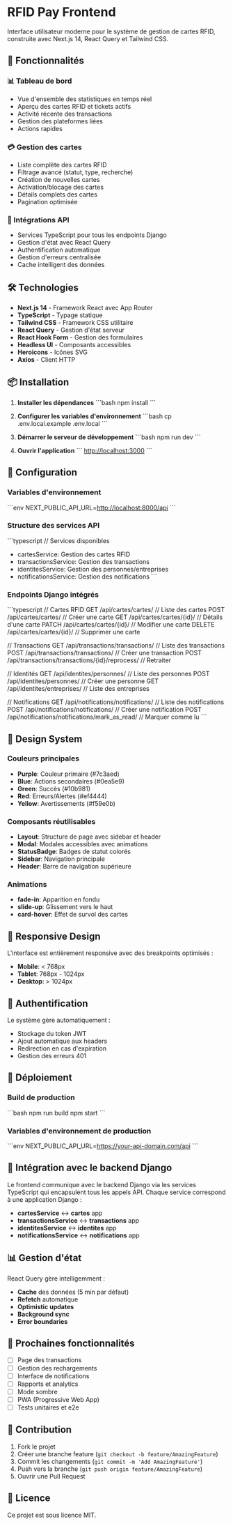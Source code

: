 # RFID Pay Frontend

Interface utilisateur moderne pour le système de gestion de cartes RFID, construite avec Next.js 14, React Query et Tailwind CSS.

## 🚀 Fonctionnalités

### 📊 Tableau de bord

- Vue d'ensemble des statistiques en temps réel
- Aperçu des cartes RFID et tickets actifs
- Activité récente des transactions
- Gestion des plateformes liées
- Actions rapides

### 💳 Gestion des cartes

- Liste complète des cartes RFID
- Filtrage avancé (statut, type, recherche)
- Création de nouvelles cartes
- Activation/blocage des cartes
- Détails complets des cartes
- Pagination optimisée

### 🔄 Intégrations API

- Services TypeScript pour tous les endpoints Django
- Gestion d'état avec React Query
- Authentification automatique
- Gestion d'erreurs centralisée
- Cache intelligent des données

## 🛠️ Technologies

- **Next.js 14** - Framework React avec App Router
- **TypeScript** - Typage statique
- **Tailwind CSS** - Framework CSS utilitaire
- **React Query** - Gestion d'état serveur
- **React Hook Form** - Gestion des formulaires
- **Headless UI** - Composants accessibles
- **Heroicons** - Icônes SVG
- **Axios** - Client HTTP

## 📦 Installation

1. **Installer les dépendances**
\`\`\`bash
npm install
\`\`\`

2. **Configurer les variables d'environnement**
\`\`\`bash
cp .env.local.example .env.local
\`\`\`

3. **Démarrer le serveur de développement**
\`\`\`bash
npm run dev
\`\`\`

4. **Ouvrir l'application**
\`\`\`
<http://localhost:3000>
\`\`\`

## 🔧 Configuration

### Variables d'environnement

\`\`\`env
NEXT_PUBLIC_API_URL=<http://localhost:8000/api>
\`\`\`

### Structure des services API

\`\`\`typescript
// Services disponibles

- cartesService: Gestion des cartes RFID
- transactionsService: Gestion des transactions
- identitesService: Gestion des personnes/entreprises
- notificationsService: Gestion des notifications
\`\`\`

### Endpoints Django intégrés

\`\`\`typescript
// Cartes RFID
GET    /api/cartes/cartes/          // Liste des cartes
POST   /api/cartes/cartes/          // Créer une carte
GET    /api/cartes/cartes/{id}/     // Détails d'une carte
PATCH  /api/cartes/cartes/{id}/     // Modifier une carte
DELETE /api/cartes/cartes/{id}/     // Supprimer une carte

// Transactions
GET    /api/transactions/transactions/     // Liste des transactions
POST   /api/transactions/transactions/     // Créer une transaction
POST   /api/transactions/transactions/{id}/reprocess/  // Retraiter

// Identités
GET    /api/identites/personnes/    // Liste des personnes
POST   /api/identites/personnes/    // Créer une personne
GET    /api/identites/entreprises/  // Liste des entreprises

// Notifications
GET    /api/notifications/notifications/   // Liste des notifications
POST   /api/notifications/notifications/   // Créer une notification
POST   /api/notifications/notifications/mark_as_read/  // Marquer comme lu
\`\`\`

## 🎨 Design System

### Couleurs principales

- **Purple**: Couleur primaire (#7c3aed)
- **Blue**: Actions secondaires (#0ea5e9)
- **Green**: Succès (#10b981)
- **Red**: Erreurs/Alertes (#ef4444)
- **Yellow**: Avertissements (#f59e0b)

### Composants réutilisables

- **Layout**: Structure de page avec sidebar et header
- **Modal**: Modales accessibles avec animations
- **StatusBadge**: Badges de statut colorés
- **Sidebar**: Navigation principale
- **Header**: Barre de navigation supérieure

### Animations

- **fade-in**: Apparition en fondu
- **slide-up**: Glissement vers le haut
- **card-hover**: Effet de survol des cartes

## 📱 Responsive Design

L'interface est entièrement responsive avec des breakpoints optimisés :

- **Mobile**: < 768px
- **Tablet**: 768px - 1024px
- **Desktop**: > 1024px

## 🔐 Authentification

Le système gère automatiquement :

- Stockage du token JWT
- Ajout automatique aux headers
- Redirection en cas d'expiration
- Gestion des erreurs 401

## 🚀 Déploiement

### Build de production

\`\`\`bash
npm run build
npm start
\`\`\`

### Variables d'environnement de production

\`\`\`env
NEXT_PUBLIC_API_URL=<https://your-api-domain.com/api>
\`\`\`

## 🔄 Intégration avec le backend Django

Le frontend communique avec le backend Django via les services TypeScript qui encapsulent tous les appels API. Chaque service correspond à une application Django :

- **cartesService** ↔ **cartes** app
- **transactionsService** ↔ **transactions** app  
- **identitesService** ↔ **identites** app
- **notificationsService** ↔ **notifications** app

## 📊 Gestion d'état

React Query gère intelligemment :

- **Cache** des données (5 min par défaut)
- **Refetch** automatique
- **Optimistic updates**
- **Background sync**
- **Error boundaries**

## 🎯 Prochaines fonctionnalités

- [ ] Page des transactions
- [ ] Gestion des rechargements
- [ ] Interface de notifications
- [ ] Rapports et analytics
- [ ] Mode sombre
- [ ] PWA (Progressive Web App)
- [ ] Tests unitaires et e2e

## 🤝 Contribution

1. Fork le projet
2. Créer une branche feature (`git checkout -b feature/AmazingFeature`)
3. Commit les changements (`git commit -m 'Add AmazingFeature'`)
4. Push vers la branche (`git push origin feature/AmazingFeature`)
5. Ouvrir une Pull Request

## 📄 Licence

Ce projet est sous licence MIT.
